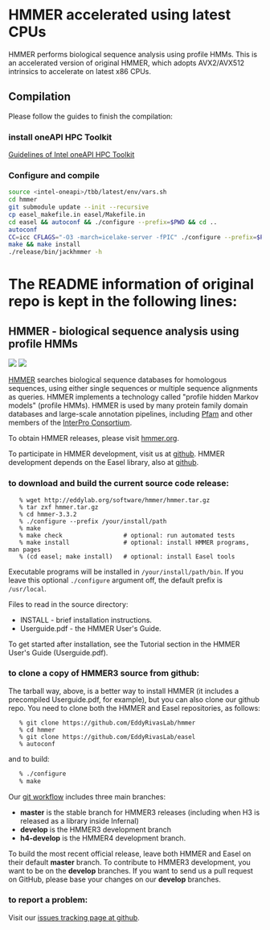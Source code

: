 #  HMMER accelerated using latest CPUs
HMMER performs biological sequence analysis using profile HMMs. This is an accelerated version of original HMMER, which adopts AVX2/AVX512 intrinsics to accelerate on latest x86 CPUs.

## Compilation

Please follow the guides to finish the compilation:

### install oneAPI HPC Toolkit

[Guidelines of Intel oneAPI HPC Toolkit](https://www.intel.com/content/www/us/en/developer/tools/oneapi/hpc-toolkit-download.html)

### Configure and compile

```bash
source <intel-oneapi>/tbb/latest/env/vars.sh
cd hmmer
git submodule update --init --recursive
cp easel_makefile.in easel/Makefile.in
cd easel && autoconf && ./configure --prefix=$PWD && cd ..
autoconf
CC=icc CFLAGS="-O3 -march=icelake-server -fPIC" ./configure --prefix=$PWD/release
make && make install
./release/bin/jackhmmer -h
```

# The README information of original repo is kept in the following lines:

## HMMER - biological sequence analysis using profile HMMs

[![](https://travis-ci.org/EddyRivasLab/hmmer.svg?branch=develop)](https://travis-ci.org/EddyRivasLab/hmmer)
![](http://img.shields.io/badge/license-BSD-brightgreen.svg)

[HMMER](http://hmmer.org) searches biological sequence databases for
homologous sequences, using either single sequences or multiple
sequence alignments as queries. HMMER implements a technology called
"profile hidden Markov models" (profile HMMs). HMMER is used by many
protein family domain databases and large-scale annotation pipelines,
including [Pfam](http://pfam.xfam.org) and other members of the
[InterPro Consortium](http://www.ebi.ac.uk/interpro/).

To obtain HMMER releases, please visit [hmmer.org](http://hmmer.org).

To participate in HMMER development, visit us at
[github](https://github.com/EddyRivasLab/hmmer).  HMMER development
depends on the Easel library, also at
[github](https://github.com/EddyRivasLab/easel).


### to download and build the current source code release:

```
   % wget http://eddylab.org/software/hmmer/hmmer.tar.gz
   % tar zxf hmmer.tar.gz
   % cd hmmer-3.3.2
   % ./configure --prefix /your/install/path
   % make
   % make check                 # optional: run automated tests
   % make install               # optional: install HMMER programs, man pages
   % (cd easel; make install)   # optional: install Easel tools
``` 

Executable programs will be installed in `/your/install/path/bin`. If
you leave this optional `./configure` argument off, the default prefix
is `/usr/local`.

Files to read in the source directory:

   * INSTALL - brief installation instructions.
   * Userguide.pdf - the HMMER User's Guide.
 
To get started after installation, see the Tutorial section in the
HMMER User's Guide (Userguide.pdf).



### to clone a copy of HMMER3 source from github:

The tarball way, above, is a better way to install HMMER (it includes
a precompiled Userguide.pdf, for example), but you can also clone our
github repo. You need to clone both the HMMER and Easel repositories,
as follows:

```
   % git clone https://github.com/EddyRivasLab/hmmer
   % cd hmmer
   % git clone https://github.com/EddyRivasLab/easel
   % autoconf
```

and to build:

```bash
   % ./configure
   % make
```

Our [git workflow](https://github.com/EddyRivasLab/hmmer/wiki/Git-workflow)
includes three main branches:

 * **master** is the stable branch for HMMER3 releases (including when
   H3 is released as a library inside Infernal)
 * **develop** is the HMMER3 development branch
 * **h4-develop** is the HMMER4 development branch.

To build the most recent official release, leave both HMMER and Easel
on their default **master** branch.  To contribute to HMMER3
development, you want to be on the **develop** branches. If you want
to send us a pull request on GitHub, please base your changes on our
**develop** branches.


### to report a problem:

Visit our
[issues tracking page at github](https://github.com/EddyRivasLab/hmmer/issues).

